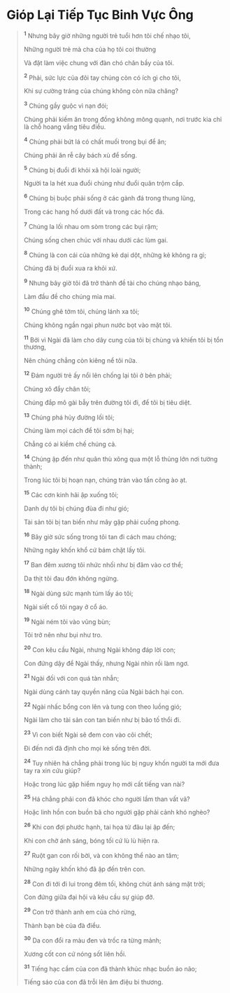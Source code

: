# Gióp Lại Tiếp Tục Binh Vực Ông

> <sup><b>1</b></sup> Nhưng bây giờ những người trẻ tuổi hơn tôi chế nhạo tôi,
>
> Những người trẻ mà cha của họ tôi coi thường
>
> Và đặt làm việc chung với đàn chó chăn bầy của tôi.
>
> <sup><b>2</b></sup> Phải, sức lực của đôi tay chúng còn có ích gì cho tôi,
>
> Khi sự cường tráng của chúng không còn nữa chăng?
>
> <sup><b>3</b></sup> Chúng gầy guộc vì nạn đói;
>
> Chúng phải kiếm ăn trong đồng không mông quạnh, nơi trước kia chỉ là chỗ hoang vắng tiêu điều.
>
> <sup><b>4</b></sup> Chúng phải bứt lá có chất muối trong bụi để ăn;
>
> Chúng phải ăn rễ cây bách xù để sống.
>
> <sup><b>5</b></sup> Chúng bị đuổi đi khỏi xã hội loài người;
>
> Người ta la hét xua đuổi chúng như đuổi quân trộm cắp.
>
> <sup><b>6</b></sup> Chúng bị buộc phải sống ở các gành đá trong thung lũng,
>
> Trong các hang hố dưới đất và trong các hốc đá.
>
> <sup><b>7</b></sup> Chúng la lối nhau om sòm trong các bụi rậm;
>
> Chúng sống chen chúc với nhau dưới các lùm gai.
>
> <sup><b>8</b></sup> Chúng là con cái của những kẻ dại dột, những kẻ không ra gì;
>
> Chúng đã bị đuổi xua ra khỏi xứ.
>
> <sup><b>9</b></sup> Nhưng bây giờ tôi đã trở thành đề tài cho chúng nhạo báng,
>
> Làm đầu đề cho chúng mỉa mai.
>
> <sup><b>10</b></sup> Chúng ghê tởm tôi, chúng lánh xa tôi;
>
> Chúng không ngần ngại phun nước bọt vào mặt tôi.
>
> <sup><b>11</b></sup> Bởi vì Ngài đã làm cho dây cung của tôi bị chùng và khiến tôi bị tổn thương,
>
> Nên chúng chẳng còn kiêng nể tôi nữa.
>
> <sup><b>12</b></sup> Đám người trẻ ấy nổi lên chống lại tôi ở bên phải;
>
> Chúng xô đẩy chân tôi;
>
> Chúng đắp mô gài bẫy trên đường tôi đi, để tôi bị tiêu diệt.
>
> <sup><b>13</b></sup> Chúng phá hủy đường lối tôi;
>
> Chúng làm mọi cách để tôi sớm bị hại;
>
> Chẳng có ai kiềm chế chúng cả.
>
> <sup><b>14</b></sup> Chúng ập đến như quân thù xông qua một lỗ thủng lớn nơi tường thành;
>
> Trong lúc tôi bị hoạn nạn, chúng tràn vào tấn công ào ạt.
>
> <sup><b>15</b></sup> Các cơn kinh hãi ập xuống tôi;
>
> Danh dự tôi bị chúng đùa đi như gió;
>
> Tài sản tôi bị tan biến như mây gặp phải cuồng phong.
>
> <sup><b>16</b></sup> Bây giờ sức sống trong tôi tan đi cách mau chóng;
>
> Những ngày khốn khổ cứ bám chặt lấy tôi.
>
> <sup><b>17</b></sup> Ban đêm xương tôi nhức nhối như bị đâm vào cơ thể;
>
> Da thịt tôi đau đớn không ngừng.
>
> <sup><b>18</b></sup> Ngài dùng sức mạnh túm lấy áo tôi;
>
> Ngài siết cổ tôi ngay ở cổ áo.
>
> <sup><b>19</b></sup> Ngài ném tôi vào vũng bùn;
>
> Tôi trở nên như bụi như tro.
>
> <sup><b>20</b></sup> Con kêu cầu Ngài, nhưng Ngài không đáp lời con;
>
> Con đứng dậy để Ngài thấy, nhưng Ngài nhìn rồi làm ngơ.
>
> <sup><b>21</b></sup> Ngài đối với con quá tàn nhẫn;
>
> Ngài dùng cánh tay quyền năng của Ngài bách hại con.
>
> <sup><b>22</b></sup> Ngài nhấc bổng con lên và tung con theo luồng gió;
>
> Ngài làm cho tài sản con tan biến như bị bão tố thổi đi.
>
> <sup><b>23</b></sup> Vì con biết Ngài sẽ đem con vào cõi chết;
>
> Đi đến nơi đã định cho mọi kẻ sống trên đời.
>
> <sup><b>24</b></sup> Tuy nhiên há chẳng phải trong lúc bị nguy khốn người ta mới đưa tay ra xin cứu giúp?
>
> Hoặc trong lúc gặp hiểm nguy họ mới cất tiếng van nài?
>
> <sup><b>25</b></sup> Há chẳng phải con đã khóc cho người lầm than vất vả?
>
> Hoặc linh hồn con buồn bã cho người gặp phải cảnh khó nghèo?
>
> <sup><b>26</b></sup> Khi con đợi phước hạnh, tai họa từ đâu lại ập đến;
>
> Khi con chờ ánh sáng, bóng tối cứ lù lù hiện ra.
>
> <sup><b>27</b></sup> Ruột gan con rối bời, và con không thể nào an tâm;
>
> Những ngày khốn khó đã ập đến trên con.
>
> <sup><b>28</b></sup> Con đi tới đi lui trong đêm tối, không chút ánh sáng mặt trời;
>
> Con đứng giữa đại hội và kêu cầu sự giúp đỡ.
>
> <sup><b>29</b></sup> Con trở thành anh em của chó rừng,
>
> Thành bạn bè của đà điểu.
>
> <sup><b>30</b></sup> Da con đổi ra màu đen và trốc ra từng mảnh;
>
> Xương cốt con cứ nóng sốt liên hồi.
>
> <sup><b>31</b></sup> Tiếng hạc cầm của con đã thành khúc nhạc buồn ảo não;
>
> Tiếng sáo của con đã trỗi lên âm điệu bi thương.
